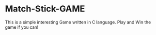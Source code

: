 # Match-Stick-GAME
This is a simple interesting Game written in C language.
Play and Win the game if you can!

